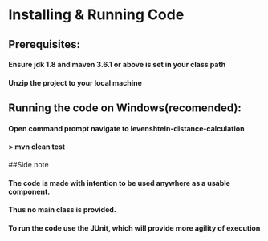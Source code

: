 # Installing & Running Code

## Prerequisites:

#### Ensure jdk 1.8 and maven 3.6.1 or above is set in your class path
#### Unzip the project to your local machine 


## Running the code on Windows(recomended):

#### Open command prompt navigate to levenshtein-distance-calculation
#### > mvn clean test 

##Side note
#### The code is made with intention to be used anywhere as a usable component.
#### Thus no main class is provided.
#### To run the code use the JUnit, which will provide more agility of execution
